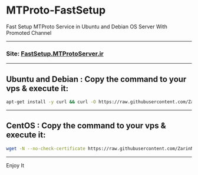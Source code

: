 # MTProto-FastSetup
Fast Setup MTProto Service in Ubuntu and Debian OS Server With Promoted Channel
- - -
### Site: [FastSetup.MTProtoServer.ir](http://FastSetup.MTProtoServer.ir)
- - -
## Ubuntu and Debian : Copy the command to your vps & execute it:
```bash
apt-get install -y curl && curl -O https://raw.githubusercontent.com/ZarinNegah/MTProto-FastSetup/master/MTProto-FastSetup-UD.sh && bash MTProto-FastSetup-UD.sh
```
- - -
## CentOS : Copy the command to your vps & execute it:
```bash
wget -N --no-check-certificate https://raw.githubusercontent.com/ZarinNegah/MTProto-FastSetup/master/MTProto-FastSetup-C.sh && bash MTProto-FastSetup-C.sh
```
- - -
Enjoy It
